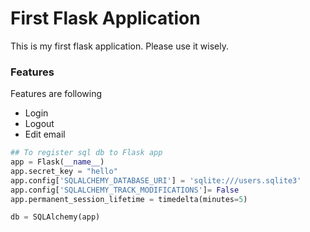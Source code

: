# First Flask Application

This is my first flask application. Please use it wisely.

### Features

Features are following
- Login
- Logout
- Edit email

```Python
## To register sql db to Flask app
app = Flask(__name__)
app.secret_key = "hello"
app.config['SQLALCHEMY_DATABASE_URI'] = 'sqlite:///users.sqlite3'
app.config['SQLALCHEMY_TRACK_MODIFICATIONS']= False
app.permanent_session_lifetime = timedelta(minutes=5)

db = SQLAlchemy(app)
```
